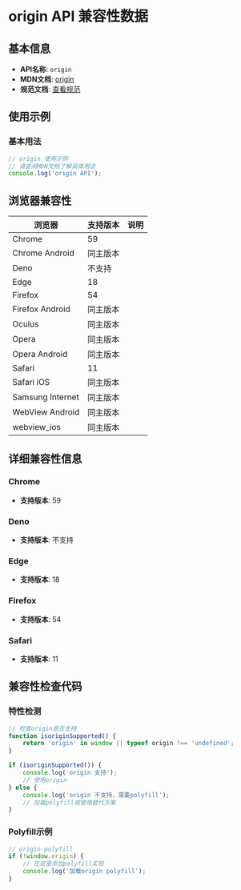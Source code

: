 # origin API 兼容性数据

## 基本信息

- **API名称**: `origin`
- **MDN文档**: [origin](https://developer.mozilla.org/docs/Web/API/Window/origin)
- **规范文档**: [查看规范](https://html.spec.whatwg.org/multipage/webappapis.html#dom-origin-dev)

## 使用示例

### 基本用法

```javascript
// origin 使用示例
// 请查阅MDN文档了解具体用法
console.log('origin API');
```

## 浏览器兼容性

| 浏览器 | 支持版本 | 说明 |
|--------|----------|------|
| Chrome | 59 |  |
| Chrome Android | 同主版本 |  |
| Deno | 不支持 |  |
| Edge | 18 |  |
| Firefox | 54 |  |
| Firefox Android | 同主版本 |  |
| Oculus | 同主版本 |  |
| Opera | 同主版本 |  |
| Opera Android | 同主版本 |  |
| Safari | 11 |  |
| Safari iOS | 同主版本 |  |
| Samsung Internet | 同主版本 |  |
| WebView Android | 同主版本 |  |
| webview_ios | 同主版本 |  |

## 详细兼容性信息

### Chrome

- **支持版本**: 59

### Deno

- **支持版本**: 不支持

### Edge

- **支持版本**: 18

### Firefox

- **支持版本**: 54

### Safari

- **支持版本**: 11

## 兼容性检查代码

### 特性检测

```javascript
// 检查origin是否支持
function isoriginSupported() {
    return 'origin' in window || typeof origin !== 'undefined';
}

if (isoriginSupported()) {
    console.log('origin 支持');
    // 使用origin
} else {
    console.log('origin 不支持，需要polyfill');
    // 加载polyfill或使用替代方案
}
```

### Polyfill示例

```javascript
// origin polyfill
if (!window.origin) {
    // 在这里添加polyfill实现
    console.log('加载origin polyfill');
}
```

